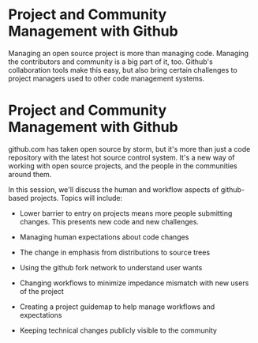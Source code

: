 # Project and Community Management with Github

Managing an open source project is more than managing code.  Managing
the contributors and community is a big part of it, too.  Github's
collaboration tools make this easy, but also bring certain challenges
to project managers used to other code management systems.

# Project and Community Management with Github

github.com has taken open source by storm, but it's more than just
a code repository with the latest hot source control system.  It's
a new way of working with open source projects, and the people in
the communities around them.

In this session, we'll discuss the human and workflow aspects of
github-based projects.  Topics will include:

* Lower barrier to entry on projects means more people submitting
changes.  This presents new code and new challenges.

* Managing human expectations about code changes

* The change in emphasis from distributions to source trees

* Using the github fork network to understand user wants

* Changing workflows to minimize impedance mismatch with new users
of the project

* Creating a project guidemap to help manage workflows and expectations

* Keeping technical changes publicly visible to the community
